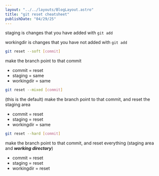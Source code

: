 ```yaml
---
layout: "../../layouts/BlogLayout.astro"
title: "git reset cheatsheet"
publishDate: "04/29/25"
---
```

staging is changes that you have added with `git add`

workingdir is changes that you have not added with `git add`

```sh
git reset --soft [commit]
```
make the branch point to that commit
- commit = reset
- staging = same
- workingdir = same

```sh
git reset --mixed [commit]
```
(this is the default)
make the branch point to that commit, and reset the staging area
- commit = reset
- staging = reset
- workingdir = same

```sh
git reset --hard [commit]
```
make the branch point to that commit, and reset everything (staging area and ***working directory***)
- commit = reset
- staging = reset
- workingdir = reset
